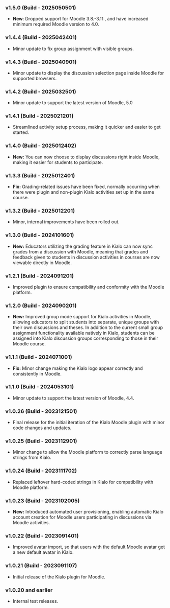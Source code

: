 ### v1.5.0 (Build - 2025050501)

* **New**: Dropped support for Moodle 3.8.-3.11., and have increased minimum required Moodle version to 4.0.

### v1.4.4 (Build - 2025042401)

* Minor update to fix group assignment with visible groups.

### v1.4.3 (Build - 2025040901)

* Minor update to display the discussion selection page inside Moodle for supported browsers.

### v1.4.2 (Build - 2025032501)

* Minor update to support the latest version of Moodle, 5.0

### v1.4.1 (Build - 2025021201)

* Streamlined activity setup process, making it quicker and easier to get started.

### v1.4.0 (Build - 2025012402)

* **New:** You can now choose to display discussions right inside Moodle, making it easier for students to participate.

### v1.3.3 (Build - 2025012401)

* **Fix:** Grading-related issues have been fixed, normally occurring when there were plugin and non-plugin Kialo activities set up in the same course.

### v1.3.2 (Build - 2025012201)

* Minor, internal improvements have been rolled out.

### v1.3.0 (Build - 2024101601)

* **New:** Educators utilizing the grading feature in Kialo can now sync grades from a discussion with Moodle, meaning that grades and feedback given to students in discussion activities in courses are now viewable directly in Moodle.

### v1.2.1 (Build - 2024091201)

* Improved plugin to ensure compatibility and conformity with the Moodle platform.

### v1.2.0 (Build - 2024090201)

* **New:** Improved group mode support for Kialo activities in Moodle, allowing educators to split students into separate, unique groups with their own discussions and theses. In addition to the current small group assignment functionality available natively in Kialo, students can be assigned into Kialo discussion groups corresponding to those in their Moodle course.

### v1.1.1 (Build - 2024071001)

* **Fix:** Minor change making the Kialo logo appear correctly and consistently in Moodle.

### v1.1.0 (Build - 2024053101)

* Minor update to support the latest version of Moodle, 4.4.

### v1.0.26 (Build - 2023121501)

* Final release for the initial iteration of the Kialo Moodle plugin with minor code changes and updates.

### v1.0.25 (Build - 2023112901)

* Minor change to allow the Moodle platform to correctly parse language strings from Kialo.

### v1.0.24 (Build - 2023111702)

* Replaced leftover hard-coded strings in Kialo for compatibility with Moodle platform.

### v1.0.23 (Build - 2023102005)

* **New:** Introduced automated user provisioning, enabling automatic Kialo account creation for Moodle users participating in discussions via Moodle activities.

### v1.0.22 (Build - 2023091401)

* Improved avatar import, so that users with the default Moodle avatar get a new default avatar in Kialo.

### v1.0.21 (Build - 2023091107)

* Initial release of the Kialo plugin for Moodle.

### v1.0.20 and earlier

* Internal test releases.
